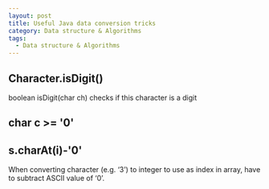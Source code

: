 ```yaml
---
layout: post
title: Useful Java data conversion tricks
category: Data structure & Algorithms
tags:
  - Data structure & Algorithms
---
```

## Character.isDigit()
boolean isDigit(char ch) checks if this character is a digit

## char c >= '0'

## s.charAt(i)-'0'
When converting character (e.g. ‘3’) to integer to use as index in array, have to subtract ASCII value of ‘0’.
